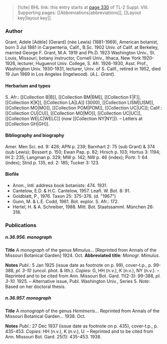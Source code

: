 > [!cite] BHL link: this entry starts at [page 330](https://www.biodiversitylibrary.org/item/103832#page/342/mode/1up) of TL-2 Suppl. VIII.
> Supporting pages: [[Abbreviations|abbreviations]], [[Layout key|layout key]].

### Author

Grant, Adele \[Adèle\] \[Gerard\] (née Lewis) (1881-1969), American botanist, born 3 Jul 1881 in Carpenteria, Calif., B.Sc. 1902 Univ. of Calif. at Berkeley, married George F. Grant, M.A. 1919 and Ph.D. 1923 Washington Univ., St. Louis, Missouri, botany instructor, Cornell Univ., Ithaca, New York 1920-1926, lecturer, Huguenot Univ. College, S. Afr. 1926-1930, Asst. Prof., Washington Univ. 1930-1931, lecturer, Univ. of S. Calif., retired in 1952, died 19 Jun 1969 in Los Angeles (Ingelwood). (*A.L. Grant*).

#### Herbarium and types

S. Afr.: [[Collection B|B]], [[Collection BM|BM]], [[Collection F|F]], [[Collection K|K]], [[Collection LA|LA]] (3000), [[Collection LISM|LISM]], [[Collection MO|MO]], [[Collection POM|POM]], [[Collection UC|UC]]; Calif.: [[Collection CU|CU]], [[Collection MO|MO]], [[Collection UC|UC]], [[Collection WELC|WELC]] (now [[Collection NY|NY]]). – Letters at [[Collection GH|GH]].

#### Bibliography and biography

Amer. Men Sci. ed. 9: 426; APN p. 239; Barnhart 2: 75 (sub Grant) & 374 (sub Lewis); Bossert p. 150; Ewan Pap. p. 82; Hirsch p. 103; Hortus 3: 1194; IH 2: 235; Langman p. 329; MW p. 142; NW p. 46 (index); Portr. 1: 64 (index); Strid p. 135, ed. 2: 185; Tucker 3: 123.

#### Biofile

- Anon., Intl. address book botanists: 474. 1931.
- Cantelow, E.D. & H.C. Cantelow, 1957. Leafl. W. Bot. 8: 91.
- Goldblatt, P., 1976. Taxon 25: 375-376. (d. "1967")
- Gunn, M. & L.E. Codd, 1981. Bot. explor. S. Afr.: 172.
- Hertel, H. & A. Schreiber, 1988. Mitt. Bot. Staatssamml. München 26: 318.

### Publications

##### n.36.956. monograph

**Title**
A *monograph* of the genus *Mimulus*... \[Reprinted from Annals of the Missouri Botanical Garden\] 1924. Oct.
**Abbreviated title**: *Monogr. Mimulus*.

**Notes**
*Publ*.: 5 Jan 1925 (issue date as footnote on p. 99), cover-t.p., p. 99-388, *pl. 3-10* (uncol. phot. & lith.). *Copies*: G, HH (n.v.), K (n.v.), NY (n.v.). – Reprinted and to be cited from Ann. Missouri Bot. Gard. 11(2-3): 99-388, *pl. 3-10.* 1925. – Alternative issue, Publ. Washington Univ., Series 5.
*Note*: Based on her doctoral thesis.

##### n.36.957. monograph

**Title**
A *monograph* of the genus *Hemimeris*... Reprinted from Annals of the Missouri Botanical Garden... 1938. Oct.

**Notes**
*Publ*.: 27 Dec 1937 (issue date as footnote on p. 435), cover-t.p., p. 435-453. *Copies*: HH (n.v.), K (n.v.), U. – Reprinted and to be cited from Ann. Missouri Bot. Gard. 25(1): 435-453. 1938.

